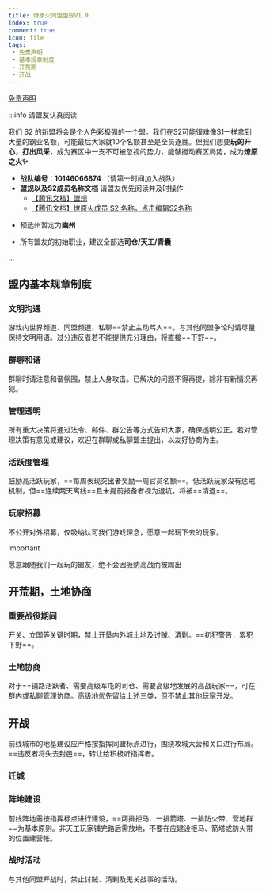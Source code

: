 ```yaml
---
title: 燎原火同盟盟规V1.0
index: true
comment: true
icon: file
tags:
 - 免责声明
 - 基本规章制度
 - 开荒期
 - 开战
---
```


[免责声明](./README.md)

:::info 请盟友认真阅读

 我们 S2 的新盟将会是个人色彩极强的一个盟。我们在S2可能很难像S1一样拿到大量的霸业名额，可能最后大家就10个名额甚至是全员逐鹿。但我们想要**玩的开心，打出风采**，成为赛区中一支不可被忽视的势力，能够搅动赛区局势，成为<strong>燎原之火✨</strong>
 - **战队编号**：**10146066874**  （请第一时间加入战队）
 - **盟规以及S2成员名称文档** 请盟友优先阅读并及时操作
    * <a href="https://docs.qq.com/doc/DZUZJSlRlaFlLUXJC">【腾讯文档】盟规</a> 
    * <a href="https://docs.qq.com/sheet/DZXFVblhKeEh2bXB1?tab=BB08J2">【腾讯文档】燎原火成员 S2 名称，点击编辑S2名称</a>
 * 预选州暂定为**幽州**
 - 所有盟友的初始职业，建议全部选**司仓/天工/青囊**

:::


## 盟内基本规章制度

### 文明沟通

游戏内世界频道、同盟频道、私聊==禁止主动骂人==。与其他同盟争论时请尽量保持文明用语。过分违反者若不能提供充分理由，将直接==下野==。 


### 群聊和谐

群聊时请注意和谐氛围，禁止人身攻击。已解决的问题不得再提，除非有新情况再犯。 


### 管理透明

所有重大决策将通过法令、邮件、群公告等方式告知大家，确保透明公正。若对管理决策有意见或建议，欢迎在群聊或私聊盟主提出，以友好协商为主。 


### 活跃度管理

鼓励高活跃玩家，==每周表现突出者奖励一周官员名额==。低活跃玩家没有惩戒机制，但==连续两天离线==且未提前报备者视为退坑，将被==清退==。


### 玩家招募

不公开对外招募，仅吸纳认可我们游戏理念，愿意一起玩下去的玩家。
> [!important]
> 愿意跟随我们一起玩的盟友，绝不会因吸纳高战而被踢出


## 开荒期，土地协商

### 重要战役期间

开关、立国等关键时期，禁止开垦内外城土地及讨贼、清剿。==初犯警告，累犯下野==。 


### 土地协商

对于==铺路活跃者、需要高级军屯的司仓、需要高级地发展的高战玩家==，可在群内或私聊管理协商。高级地优先留给上述三类，但不禁止其他玩家开发。 


## 开战

前线城市的地基建设应严格按指挥同盟标点进行，围绕攻城大营和关口进行布局。==违反者将失去封邑==，转让给积极听指挥者。 


### 迁城


### 阵地建设

前线阵地需按指挥标点进行建设，==两排拒马、一排箭塔、一排防火带、营地群==为基本原则。非天工玩家铺完路后需放地，不要在应建设拒马、箭塔或防火带的位置建营帐。


### 战时活动

与其他同盟开战时，禁止讨贼、清剿及无关战事的活动。 
